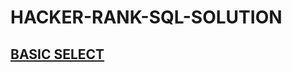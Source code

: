 # HACKER-RANK-SQL-SOLUTION

## [BASIC SELECT](https://github.com/ishivamthombre/HACKER-RANK-SQL-SOLUTION/tree/main/Basic%20Select)
